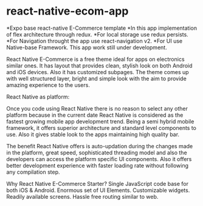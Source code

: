 # react-native-ecom-app


*Expo base react-native E-Commerce template
*In this app implementation of flex architecture through redux.
*For local storage use redux persists.
*For Navigation throught the app use  react-navigation v2.
*For UI use Native-base Framework.
This app work still under development.


React Native E-Commerce is a free theme ideal for apps on  electronics similar ones. 
It has layout that provides clean, stylish look on both Android and iOS devices. Also it has customized subpages. 
The theme comes up with well structured layer, bright and simple look with the aim to provide amazing experience to the users.

React Native as platform:

Once you code using React Native there is no reason to select any other platform because in the current date React Native is considered as the fastest growing mobile app development trend. Being a semi hybrid mobile framework, it offers superior architecture and standard level components to use. Also it gives stable look to the apps maintaining high quality bar.

The benefit React Native offers is auto-updation during the changes made in the platform, great speed, sophisticated threading model and also the developers can access the platform specific UI components. Also it offers better development experience with faster loading rate without following any compilation step.

Why React Native E-Commerce Starter?
Single JavaScript code base for both iOS & Android.
Enormous set of UI Elements.
Customizable widgets.
Readily available screens.
Hassle free routing similar to web.

